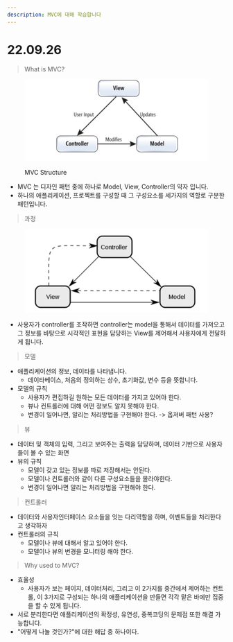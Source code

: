 ```yaml
---
description: MVC에 대해 학습합니다
---
```


# 22.09.26

> What is MVC?

<figure><img src="../.gitbook/assets/image (3).png" alt=""><figcaption><p>MVC Structure</p></figcaption></figure>

* MVC 는 디자인 패턴 중에 하나로 Model, View, Controller의 약자 입니다.&#x20;
* 하나의 애플리케이션, 프로젝트를 구성할 때 그 구성요소를 세가지의 역할로 구분한 패턴입니다.



> 과정

<figure><img src="../.gitbook/assets/image (1).png" alt=""><figcaption></figcaption></figure>

* 사용자가 controller를 조작하면 controller는 model을 통해서 데이터를 가져오고 그 정보를 바탕으로 시각적인 표현을 담당하는 View를 제어해서 사용자에게 전달하게 됩니다.



> 모델

* 애플리케이션의 정보, 데이타를 나타냅니다.
  * 데이타베이스, 처음의 정의하는 상수, 초기화값, 변수 등을 뜻합니다.
* 모델의 규칙
  * 사용자가 편집하길 원하는 모든 데이터를 가지고 있어야 한다.
  * 뷰나 컨트롤러에 대해 어떤 정보도 알지 못해야 한다.
  * 변경이 일어나면, 알리는 처리방법을 구현해야 한다. -> 옵저버 패턴 사용?

> 뷰

* 데이터 및 객체의 입력, 그리고 보여주는 출력을 담당하며, 데이터 기반으로 사용자들이 볼 수 있는 화면
* 뷰의 규칙
  * 모델이 갖고 있는 정보를 따로 저장해서는 안된다.
  * 모델이나 컨트롤러와 같이 다른 구성요소들을 몰라야한다.
  * 변경이 일어나면 알리는 처리방법을 구현해야 한다.

> 컨트롤러

* 데이터와 사용자인터페이스 요소들을 잇는 다리역할을 하며, 이벤트들을 처리한다고 생각하자
* 컨트롤러의 규칙
  * 모델이나 뷰에 대해서 알고 있어야 한다.
  * 모델이나 뷰의 변경을 모니터링 해야 한다.

> Why used to MVC?

* 효율성
  * 사용자가 보는 페이지, 데이터처리, 그리고 이 2가지를 중간에서 제어하는 컨트롤, 이 3가지로 구성되는 하나의 애플리케이션을 만들면 각각 맡은 바에만 집중을 할 수 있게 됩니다.
* 서로 분리한다면 애플리케이션의 확정성, 유연성, 중복코딩의 문제점 또한 해결 가능합니다.
* "어떻게 나눌 것인가?"에 대한 해답 중 하나이다.
